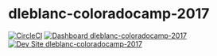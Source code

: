 # dleblanc-coloradocamp-2017

[![CircleCI](https://circleci.com/gh/coloradocamp-2017/dleblanc-coloradocamp-2017.svg?style=shield)](https://circleci.com/gh/coloradocamp-2017/dleblanc-coloradocamp-2017)
[![Dashboard dleblanc-coloradocamp-2017](https://img.shields.io/badge/dashboard-dleblanc_coloradocamp_2017-yellow.svg)](https://dashboard.pantheon.io/sites/06c5d5b7-05ad-405c-9bae-b7ca0824d863#dev/code)
[![Dev Site dleblanc-coloradocamp-2017](https://img.shields.io/badge/site-dleblanc_coloradocamp_2017-blue.svg)](http://dev-dleblanc-coloradocamp-2017.pantheonsite.io/)